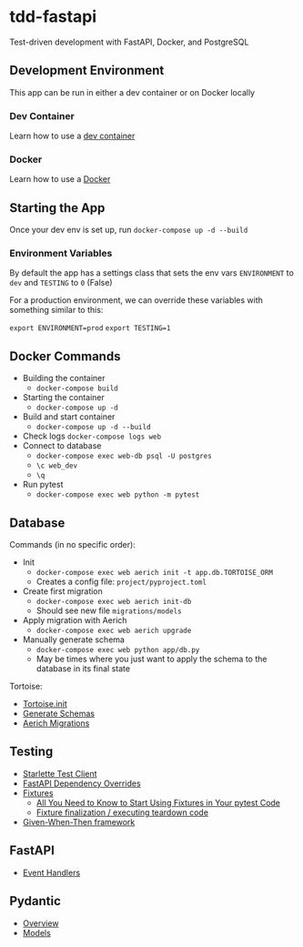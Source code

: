 # tdd-fastapi

Test-driven development with FastAPI, Docker, and PostgreSQL

## Development Environment

This app can be run in either a dev container or on Docker locally

### Dev Container

Learn how to use a [dev container](https://code.visualstudio.com/docs/remote/containers#_quick-start-try-a-development-container)

### Docker

Learn how to use a [Docker](https://docs.docker.com/get-started/overview/)

## Starting the App

Once your dev env is set up, run `docker-compose up -d --build`

### Environment Variables

By default the app has a settings class that sets the env vars `ENVIRONMENT` to `dev` and `TESTING` to `0` (False)

For a production environment, we can override these variables with something similar to this:

`export ENVIRONMENT=prod`
`export TESTING=1`

## Docker Commands

- Building the container
  - `docker-compose build`
- Starting the container
  - `docker-compose up -d`
- Build and start container
  - `docker-compose up -d --build`
- Check logs
  `docker-compose logs web`
- Connect to database
  - `docker-compose exec web-db psql -U postgres`
  - `\c web_dev`
  - `\q`
- Run pytest
  - `docker-compose exec web python -m pytest`

## Database

Commands (in no specific order):

- Init
  - `docker-compose exec web aerich init -t app.db.TORTOISE_ORM`
  - Creates a config file: `project/pyproject.toml`
- Create first migration
  - `docker-compose exec web aerich init-db`
  - Should see new file `migrations/models`
- Apply migration with Aerich
  - `docker-compose exec web aerich upgrade`
- Manually generate schema
  - `docker-compose exec web python app/db.py`
  - May be times where you just want to apply the schema to the database in its final state

Tortoise:

- [Tortoise.init](https://tortoise-orm.readthedocs.io/en/latest/setup.html?highlight=init#tortoise.Tortoise.init)
- [Generate Schemas](https://tortoise-orm.readthedocs.io/en/latest/setup.html?highlight=init#tortoise.Tortoise.generate_schemas)
- [Aerich Migrations](https://tortoise-orm.readthedocs.io/en/latest/migration.html)

## Testing

- [Starlette Test Client](https://www.starlette.io/testclient/)
- [FastAPI Dependency Overrides](https://fastapi.tiangolo.com/advanced/testing-dependencies/#use-the-appdependency_overrides-attribute)
- [Fixtures](https://docs.pytest.org/en/stable/explanation/fixtures.html#scope-sharing-fixtures-across-classes-modules-packages-or-session)
  - [All You Need to Know to Start Using Fixtures in Your pytest Code](https://pybit.es/pytest-fixtures.html)
  - [Fixture finalization / executing teardown code](https://docs.pytest.org/en/latest/explanation/fixtures.html#improvements-over-xunit-style-setup-teardown-functions)
- [Given-When-Then framework](https://martinfowler.com/bliki/GivenWhenThen.html)

## FastAPI

- [Event Handlers](https://fastapi.tiangolo.com/advanced/events/)

## Pydantic

- [Overview](https://pydantic-docs.helpmanual.io/)
- [Models](https://pydantic-docs.helpmanual.io/usage/models/)
